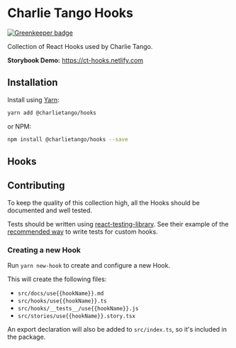# Charlie Tango Hooks

[![Greenkeeper badge](https://badges.greenkeeper.io/charlie-tango/hooks.svg)](https://greenkeeper.io/)

Collection of React Hooks used by Charlie Tango.

**Storybook Demo:** https://ct-hooks.netlify.com

## Installation

Install using [Yarn](https://yarnpkg.com):

```sh
yarn add @charlietango/hooks
```

or NPM:

```sh
npm install @charlietango/hooks --save
```

## Hooks

<!-- HOOKS_START -->
<!-- HOOKS_END -->

## Contributing

To keep the quality of this collection high, all the Hooks should be documented
and well tested.

Tests should be written using
[react-testing-library](https://github.com/kentcdodds/react-testing-library).
See their example of the
[recommended way](https://github.com/kentcdodds/react-testing-library/blob/master/examples/__tests__/react-hooks.js)
to write tests for custom hooks.

### Creating a new Hook

Run `yarn new-hook` to create and configure a new Hook.

This will create the following files:

- `src/docs/use{{hookName}}.md`
- `src/hooks/use{{hookName}}.ts`
- `src/hooks/__tests__/use{{hookName}}.js`
- `src/stories/use{{hookName}}.story.tsx`

An export declaration will also be added to `src/index.ts`, so it's included in
the package.
